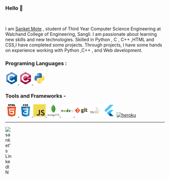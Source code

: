 ### Hello 🙏

<br >

 I am [Sanket Mote](https://smwrite.medium.com/) , student of Third Year Computer Science Engineering at Walchand College of Engineering, Sangli. I am passionate about learning new skills and new technologies. Skilled in Python , C , C++ ,HTML and CSS,I have completed some projects. Through projects, I have some hands on experience working with Python ,C++ , and Web development.

<h3 align="left">Programing Languages :</h3>

<p align="left"> 
  <a href="https://www.cprogramming.com/" target="_blank"> <img src="https://raw.githubusercontent.com/devicons/devicon/master/icons/c/c-original.svg" alt="c" width="40" height="40"/> </a> 
  <a href="https://www.w3schools.com/cpp/" target="_blank"> <img src="https://raw.githubusercontent.com/devicons/devicon/master/icons/cplusplus/cplusplus-original.svg" alt="cplusplus" width="40" height="40"/> </a> 
 <a href="https://www.python.org" target="_blank"> <img src="https://raw.githubusercontent.com/devicons/devicon/master/icons/python/python-original.svg" alt="python" width="40" height="40"/>  </a>
</p>

<h3 align="left">Tools and Frameworks - </h3>
<p align="left"> 
<!--    html -->
<a href="https://www.w3.org/html/" target="_blank"> <img src="https://raw.githubusercontent.com/devicons/devicon/master/icons/html5/html5-original-wordmark.svg" alt="html5" width="40" height="40"/>  </a>
<!--   css -->
 <a href="https://www.w3schools.com/css/" target="_blank"> <img src="https://raw.githubusercontent.com/devicons/devicon/master/icons/css3/css3-original-wordmark.svg" alt="css3" width="40" height="40"/> </a> 
<!--   js -->
   <a href="https://developer.mozilla.org/en-US/docs/Web/JavaScript" target="_blank"> <img src="https://raw.githubusercontent.com/devicons/devicon/master/icons/javascript/javascript-original.svg" alt="javascript" width="40" height="40"/> </a> 
<!--    mongodb -->
   <a href="https://www.mongodb.com/" target="_blank"> <img src="https://raw.githubusercontent.com/devicons/devicon/master/icons/mongodb/mongodb-original-wordmark.svg" alt="mongodb" width="40" height="40"/> </a> <a href="https://nodejs.org" target="_blank"> <img src="https://raw.githubusercontent.com/devicons/devicon/master/icons/nodejs/nodejs-original-wordmark.svg" alt="nodejs" width="40" height="40"/> </a>  
<!--   react -->
<!--   <a href="https://reactjs.org/" target="_blank"> <img src="https://raw.githubusercontent.com/devicons/devicon/master/icons/react/react-original-wordmark.svg" alt="react" width="40" height="40"/> </a> -->
<!--  Git  -->
  <img src="https://raw.githubusercontent.com/github/explore/80688e429a7d4ef2fca1e82350fe8e3517d3494d/topics/git/git.png" alt="Git" width="40" height="40"/>
<!--   mysql -->
  <img src="https://raw.githubusercontent.com/github/explore/80688e429a7d4ef2fca1e82350fe8e3517d3494d/topics/mysql/mysql.png" alt="MySql" width="40" height="40"/>
<!--   flutter -->
  <img src="https://raw.githubusercontent.com/github/explore/80688e429a7d4ef2fca1e82350fe8e3517d3494d/topics/flutter/flutter.png" alt="MySql" width="40" height="40"/>
  <a href="https://heroku.com" target="_blank"> <img src="https://www.vectorlogo.zone/logos/heroku/heroku-icon.svg" alt="heroku" width="40" height="40"/> </a>   
   
</p>
<!-- 
<br > -->
<!-- 
<p><img align="center" src="https://github-readme-stats.vercel.app/api/top-langs?username=sanketmote&show_icons=true&locale=en&layout=compact" alt="sm" /></p>
 -->

<!-- 📈 My GitHub Stats

<p align="center"> <img src="https://github-readme-stats.vercel.app/api?username=sanketmote&show_icons=true&theme=gotham" alt="sanket Mote" />
 -->
<!-- <br >
<br > -->

<hr >

<a href="https://www.linkedin.com/in/sanketmote/">
<img align="left" alt="sanket's LinkedIN" width="22px" src="https://raw.githubusercontent.com/peterthehan/peterthehan/master/assets/linkedin.svg" /></a>
  
<!-- ![](https://visitor-badge.glitch.me/badge?page_id=sanketmote.sanketmote)
 -->
